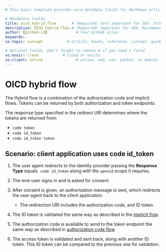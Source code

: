 ```yaml
---
# This basic template provides core metadata fields for Markdown articles on docs.superoffice.com.

# Mandatory fields.
title: oicd_hybrid_flow       # (Required) Very important for SEO. Intent in a unique string of 43-59 chars including spaces.
description: OICD hybrid flow # (Required) Important for SEO. Recommended character length is 115-145 characters including spaces.
author: {github-id}             # Your GitHub alias.
keywords:
so.topic: concept           # article, howto, reference, concept, guide

# Optional fields. Don't forget to remove # if you need a field.
so.envir: cloud           # cloud or onsite
so.client: online               # online, web, win, pocket, or mobile
---
```


# OICD hybrid flow

The Hybrid flow is a combination of the authorization code and implicit flows. Tokens can be returned by both authorization and token endpoints.

The response type specified in the redirect URI determines where the tokens are returned from:

* `code token`
* `code id_token`
* `code id_token token`

## Scenario: client application uses code id\_token

1. The user agent redirects to the identity provider passing the **Response Type** equals  `code id_token` along with the `openid` scope it requires.

2. The end-user signs in and is asked for consent.

3. After consent is given, an authorization message is sent, which redirects the user agent back to the client application.
    * The redirection URI includes the authorization code, and ID token.

4. The ID token is validated the same way as described in the [implicit flow][1].

5. The authorization code is available to send to the token endpoint the same way as described in [authorization code flow][2].

6. The access token is validated and sent back, along with another ID token. This ID token can be compared to the previous one for validation.

<!-- Referenced links -->
[1]: implicit-flow.md
[2]: auth-code-flow.md

